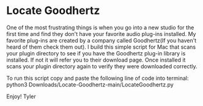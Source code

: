# Locate Goodhertz
One of the most frustrating things is when you go into a new studio for the first time and find they don't have your favorite audio plug-ins installed. My favorite plug-ins are created by a company called Goodhertz(If you haven't heard of them check them out). I build this simple script for Mac that scans your plugin directory to see if you have the Goodhertz plug-in library is installed. If not it will refer you to their download page. Once installed it scans your plugin directory again to verify they were downloaded correctly.

To run this script copy and paste the following line of code into terminal: python3 Downloads/Locate-Goodhertz-main/LocateGoodhertz.py

Enjoy!
Tyler
